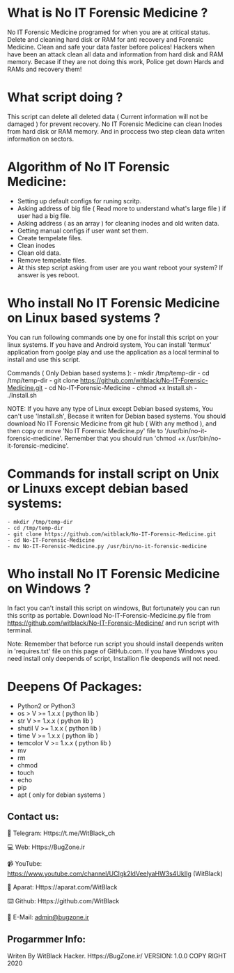 # What is No IT Forensic Medicine ?
No IT Forensic Medicine programed for when you are at critical status. Delete and cleaning hard disk or RAM for anti recovery and Forensic Medicine.
Clean and safe your data faster before polices!
Hackers when have been an attack clean all data and information from hard disk and RAM memory.
Becase if they are not doing this work, Police get down Hards and RAMs and recovery them!



# What script doing ?
This script can delete all deleted data ( Current information will not be damaged ) for prevent recovery.
No IT Forensic Medicine can clean Inodes from hard disk or RAM memory.
And in proccess two step clean data writen information on sectors.



# Algorithm of No IT Forensic Medicine:
  - Setting up default configs for runing scritp.
  - Asking address of big file ( Read more to understand what's large file ) if user had a big file.
  - Asking address ( as an array ) for cleaning inodes and old writen data.
  - Getting manual configs if user want set them.
  - Create tempelate files.
  - Clean inodes
  - Clean old data.
  - Remove tempelate files.
  - At this step script asking from user are you want reboot your system? If answer is yes reboot.



# Who install No IT Forensic Medicine on Linux based systems ?
You can run following commands one by one for install this script on your linux systems.
If you have and Android system, You can install 'termux' application from goolge play and use the application as a local terminal to install and use this script.

Commands ( Only Debian based systems ):
      - mkdir /tmp/temp-dir
      - cd /tmp/temp-dir
      - git clone https://github.com/witblack/No-IT-Forensic-Medicine.git
      - cd No-IT-Forensic-Medicine
      - chmod +x Install.sh
      - ./Install.sh
      
NOTE:
      If you have any type of Linux except Debian based systems, You can't use 'Install.sh', Becase it writen for Debian based systems. You should download No IT Forensic Medicine from git hub ( With any method ), and then copy or move 'No IT Forensic Medicine.py' file to '/usr/bin/no-it-forensic-medicine'. Remember that you should run 'chmod +x /usr/bin/no-it-forensic-medicine'.



# Commands for install script on Unix or Linuxs except debian based systems:
    - mkdir /tmp/temp-dir
    - cd /tmp/temp-dir
    - git clone https://github.com/witblack/No-IT-Forensic-Medicine.git
    - cd No-IT-Forensic-Medicine
    - mv No-IT-Forensic-Medicine.py /usr/bin/no-it-forensic-medicine



# Who install No IT Forensic Medicine on Windows ?
In fact you can't install this script on windows, But fortunately you can run this scritp as portable.
Download No-IT-Forensic-Medicine.py file from https://github.com/witblack/No-IT-Forensic-Medicine/ and run script with terminal.

Note:
    Remember that beforce run script you should install deepends writen in 'requires.txt' file on this page of GitHub.com.
    If you have Windows you need install only deepends of script, Installion file deepends will not need.


# Deepens Of Packages:
  - Python2 or Python3
  - os > V >= 1.x.x ( python lib )
  - str V >= 1.x.x ( python lib )
  - shutil V >= 1.x.x ( python lib )
  - time V >= 1.x.x ( python lib )
  - temcolor V >= 1.x.x ( python lib )
  - mv
  - rm
  - chmod
  - touch
  - echo
  - pip
  - apt ( only for debian systems )




Contact us:
-
💬 Telegram:
Https://t.me/WitBlack_ch

💻 Web:
Https://BugZone.ir

📹 YouTube:
https://www.youtube.com/channel/UCIgk2ldVeelyaHW3s4UkIIg (WitBlack)

🎥 Aparat:
Https://aparat.com/WitBlack

⌨️ Github:
Https://github.com/WitBlack

📧 E-Mail:
admin@bugzone.ir



Progarmmer Info:
-
Writen By WitBlack Hacker. Https://BugZone.ir/
VERSION: 1.0.0
COPY RIGHT 2020
